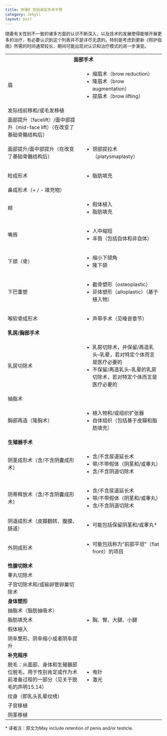 ```yaml
---
title: 附录E 性别肯定手术干预
category: Jekyll
layout: post
---
```


随着有关性别不一致的诸多方面的认识不断深入，以及技术的发展使得能够开展更多的治疗，有必要认识到这个列表并不是详尽无遗的。特别是考虑到更新《照护指南》所需的时间通常较长，期间可能出现对认识和治疗模式的进一步演变。

<table>
    <tr>
        <th colspan="2"><b>面部手术</b></th>
    </tr>
    <tr>
        <td>眉</td>
        <td>
            <ul>
                <li>缩眉术（brow reduction）</li>
                <li>隆眉术（brow augmentation）</li>
                <li>提眉术（brow lifting）</li>
            </ul>
        </td>
    </tr>
    <tr>
        <td>发际线前移和/或毛发移植</td>
    </tr>
    <tr>
        <td>面部提升（facelift）/面中部提升（mid-face lift）（在改变了基础骨骼结构后）</td>
    </tr>
    <tr>
        <td>面部提升/面中部提升（在改变了基础骨骼结构后）</td>
        <td>
            <ul>
                <li>颈部提拉术（platysmaplasty）</li>
            </ul>
        </td>
    </tr>
    <tr>
        <td>睑成形术</td>
        <td>
            <ul>
                <li>脂肪填充</li>
            </ul>
        </td>
    </tr>
    <tr>
        <td>鼻成形术（+ / - 填充物）</td>
    </tr>
    <tr>
        <td>颊</td>
        <td>
            <ul>
                <li>假体植入</li>
                <li>脂肪填充</li>
            </ul>
        </td>
    </tr>
    <tr>
        <td>嘴唇</td>
        <td>
            <ul>
                <li>人中缩短</li>
                <li>丰唇（包括自体和非自体）</li>
            </ul>
        </td>
    </tr>
    <tr>
        <td>下颌（骨）</td>
        <td>
            <ul>
                <li>缩小下颌角</li>
                <li>隆下颌</li>
            </ul>
        </td>
    </tr>
    <tr>
        <td>下巴重塑</td>
        <td>
            <ul>
                <li>截骨塑形（osteoplastic）</li>
                <li>异体塑形（alloplastic）（基于植入物）</li>
            </ul>
        </td>
    </tr>
    <tr>
        <td>喉软骨成形术</td>
        <td>
            <ul>
                <li>声带手术（见嗓音章节）</li>
            </ul>
        </td>
    </tr>
    <tr>
        <td colspan="2"><b>乳房/胸部手术</b></td>
    </tr>
    <tr>
        <td>乳房切除术</td>
        <td>
            <ul>
                <li>乳房切除术，并保留/再造乳头–乳晕，若对特定个体而言是医疗必要的</li>
                <li>不保留/再造乳头–乳晕的乳房切除术，若对特定个体而言是医疗必要的</li>
            </ul>
        </td>
    </tr>
    <tr>
        <td>抽脂术</td>
    </tr>
    <tr>
        <td>胸部再造（隆胸术）</td>
        <td>
            <ul>
                <li>植入物和/或组织扩张器</li>
                <li>自体组织（包括基于皮瓣和脂肪填充）</li>
            </ul>
        </td>
    </tr>
    <tr>
        <td colspan="2"><b>生殖器手术</b></td>
    </tr>
    <tr>
        <td>阴茎成形术（含/不含阴囊成形术）</td>
        <td>
            <ul>
                <li>含/不含尿道延长术</li>
                <li>带/不带假体（阴茎和/或睾丸）</li>
                <li>含/不含阴道切除术</li>
            </ul>
        </td>
    </tr>
    <tr>
        <td>阴蒂释放术（含/不含阴囊成形术）</td>
        <td>
            <ul>
                <li>含/不含尿道延长术</li>
                <li>带/不带假体（阴茎和/或睾丸）</li>
                <li>含/不含阴道切除术</li>
            </ul>
        </td>
    </tr>
    <tr>
        <td>阴道成形术（皮瓣翻转、腹膜、肠道）</td>
        <td>
            <ul>
                <li>可能包括保留阴茎和/或睾丸*</li>
            </ul>
        </td>
    </tr>
    <tr>
        <td>外阴成形术</td>
        <td>
            <ul>
                <li>可能包括称为“前部平坦”（flat front）的项目</li>
            </ul>
        </td>
    </tr>
    <tr>
        <td colspan="2"><b>性腺切除术</b></td>
    </tr>
    <tr>
        <td>睾丸切除术</td>
    </tr>
    <tr>
        <td>子宫切除术和/或输卵管卵巢切除术</td>
    </tr>
    <tr>
        <td colspan="2"><b>身体塑形</b></td>
    </tr>
    <tr>
        <td>抽脂术（脂肪抽吸术）</td>
        <td rowspan="3">
            <ul>
                <li>胸、臀、大腿、小腿</li>
            </ul>
        </td>
    </tr>
    <tr>
        <td>脂肪填充术</td>
    </tr>
    <tr>
        <td>假体植入</td>
    </tr>
    <tr>
        <td>阴阜整形、阴阜缩小或者阴阜提升</td>
    </tr>
    <tr>
        <td colspan="2"><b>补充程序</b></td>
    </tr>
    <tr>
        <td>脱毛：从面部、身体和生殖器部位脱毛，用于性别肯定或作为术前准备过程的一部分（见关于脱毛的声明15.14）</td>
        <td>
            <ul>
                <li>电针</li>
                <li>激光</li>
            </ul>
        </td>
    </tr>
    <tr>
        <td>纹身（即乳头乳晕纹绣）</td>
    </tr>
    <tr>
        <td>子宫移植</td>
    </tr>
    <tr>
        <td>阴茎移植</td>
    </tr>
</table>

\* 译者注：原文为May include retention of penis and/or testicle.
